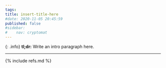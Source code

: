 ```yaml
---
tags:
title: insert-title-here
#date: 2020-11-05 20:45:59
published: false
#sidebar:
#    nav: cryptomat
---
```


{: .info}
**tl;dr:** Write an intro paragraph here.

<!--more-->

<!-- Here you can define LaTeX macros -->
<p hidden>$$
$$</p>

---

{% include refs.md %}
